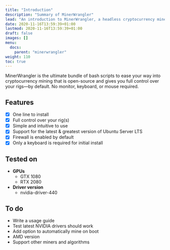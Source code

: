 ```yaml
---
title: "Introduction"
description: "Summary of MinerWrangler"
lead: "An introduction to MinerWrangler, a headless cryptocurrency miner installer and manager."
date: 2020-11-16T13:59:39+01:00
lastmod: 2020-11-16T13:59:39+01:00
draft: false
images: []
menu:
  docs:
    parent: "minerwrangler"
weight: 110
toc: true
---
```


MinerWrangler is the ultimate bundle of bash scripts to ease your way into cryptocurrency mining that is open-source and gives you full control over your rigs—by default. No monitor, keyboard, or mouse required.

## Features
- [x] One line to install
- [x] Full control over your rig(s)
- [x] Simple and intuitive to use
- [x] Support for the latest & greatest version of Ubuntu Server LTS
- [x] Firewall is enabled by default
- [x] Only a keyboard is required for initial install

## Tested on
* **GPUs**
  * GTX 1080
  * RTX 2080
* **Driver version**
  * nvidia-driver-440

## To do
* Write a usage guide
* Test latest NVIDIA drivers should work
* Add option to automatically mine on boot
* AMD version
* Support other miners and algorithms
